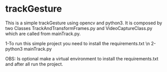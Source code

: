 # trackGesture
This is a simple trackGesture using opencv and python3.
It is composed by two Classes TrackAndTransformFrames.py	and VideoCaptureClass.py which are called from mainTrack.py.

1-To run this simple project you need to install the requirements.txt
\n
2-python3 mainTrack.py

OBS: Is optional make a virtual environment to install the requirements.txt and after all run the project.
